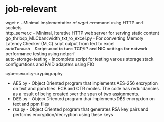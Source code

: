 # job-relevant

wget.c - Minimal implementation of wget command using HTTP and sockets \
http_server.c - Minimal, Iterative HTTP web server for serving static content \
go_thrloop_MLCbandwidth_txt_to_excel.py - For converting Memory Latency Checker (MLC) sript output from text to excel \
autoTune.sh - Script used to tune TCP/IP and NIC settings for network performance testing using netperf \
auto-storage-testing - Incomplete script for testing various storage stack configurations and RAID adapters using FIO 

cybersecurity-cryptography
  - AES.py - Object Oriented program that implements AES-256 encryption on text and ppm files. ECB and CTR modes. The code has redundancies as a result of being created over the span of two assignments.
  - DES.py - Object Oriented program that implements DES encryption on text and ppm files 
  - rsa.py - Object Oriented program that generates RSA key pairs and performs encryption/decryption using these keys
